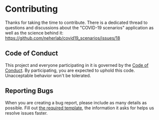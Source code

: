 # Contributing 

Thanks for taking the time to contribute. There is a dedicated thread to questions and 
discussions about the "COVID-19 scenarios" application as well as the science behind 
it: https://github.com/neherlab/covid19_scenarios/issues/18


## Code of Conduct

This project and everyone participating in it is governed by the 
[Code of Conduct](CODE_OF_CONDUCT.md). By participating, you are expected to uphold this 
code. Unacceptable behavior won't be tolerated.


## Reporting Bugs

When you are creating a bug report, please include as many details as possible. Fill out
[the required template](https://github.com/neherlab/covid19_scenarios/blob/master/.github/ISSUE_TEMPLATE/bug_report.md), 
the information it asks for helps us resolve issues faster.
